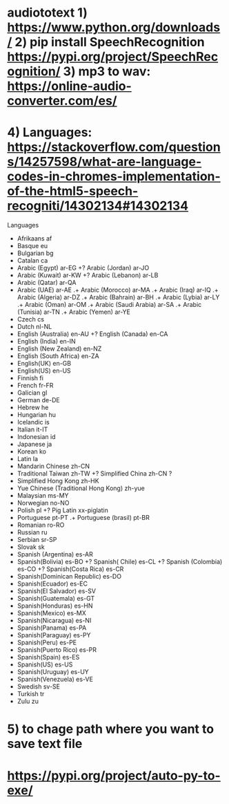 # audiototext  1) https://www.python.org/downloads/ 2) pip install SpeechRecognition https://pypi.org/project/SpeechRecognition/ 3) mp3 to wav: https://online-audio-converter.com/es/
# 4) Languages: https://stackoverflow.com/questions/14257598/what-are-language-codes-in-chromes-implementation-of-the-html5-speech-recogniti/14302134#14302134
Languages

+ Afrikaans af
+ Basque eu
+ Bulgarian bg
+ Catalan ca
+ Arabic (Egypt) ar-EG
+? Arabic (Jordan) ar-JO
+ Arabic (Kuwait) ar-KW
+? Arabic (Lebanon) ar-LB
+ Arabic (Qatar) ar-QA
+ Arabic (UAE) ar-AE
.+ Arabic (Morocco) ar-MA
.+ Arabic (Iraq) ar-IQ
.+ Arabic (Algeria) ar-DZ
.+ Arabic (Bahrain) ar-BH
.+ Arabic (Lybia) ar-LY
.+ Arabic (Oman) ar-OM
.+ Arabic (Saudi Arabia) ar-SA
.+ Arabic (Tunisia) ar-TN
.+ Arabic (Yemen) ar-YE
+ Czech cs
+ Dutch nl-NL
+ English (Australia) en-AU
+? English (Canada) en-CA
+ English (India) en-IN
+ English (New Zealand) en-NZ
+ English (South Africa) en-ZA
+ English(UK) en-GB
+ English(US) en-US
+ Finnish fi
+ French fr-FR
+ Galician gl
+ German de-DE
+ Hebrew he
+ Hungarian hu
+ Icelandic is
+ Italian it-IT
+ Indonesian id
+ Japanese ja
+ Korean ko
+ Latin la
+ Mandarin Chinese zh-CN
+ Traditional Taiwan zh-TW
+? Simplified China zh-CN ?
+ Simplified Hong Kong zh-HK
+ Yue Chinese (Traditional Hong Kong) zh-yue
+ Malaysian ms-MY
+ Norwegian no-NO
+ Polish pl
+? Pig Latin xx-piglatin
+ Portuguese pt-PT
.+ Portuguese (brasil) pt-BR
+ Romanian ro-RO
+ Russian ru
+ Serbian sr-SP
+ Slovak sk
+ Spanish (Argentina) es-AR
+ Spanish(Bolivia) es-BO
+? Spanish( Chile) es-CL
+? Spanish (Colombia) es-CO
+? Spanish(Costa Rica) es-CR
+ Spanish(Dominican Republic) es-DO
+ Spanish(Ecuador) es-EC
+ Spanish(El Salvador) es-SV
+ Spanish(Guatemala) es-GT
+ Spanish(Honduras) es-HN
+ Spanish(Mexico) es-MX
+ Spanish(Nicaragua) es-NI
+ Spanish(Panama) es-PA
+ Spanish(Paraguay) es-PY
+ Spanish(Peru) es-PE
+ Spanish(Puerto Rico) es-PR
+ Spanish(Spain) es-ES
+ Spanish(US) es-US
+ Spanish(Uruguay) es-UY
+ Spanish(Venezuela) es-VE
+ Swedish sv-SE
+ Turkish tr
+ Zulu zu
# 5) to chage path where you want to save text file
# https://pypi.org/project/auto-py-to-exe/

